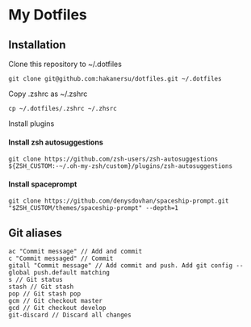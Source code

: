 # My Dotfiles

## Installation

Clone this repository to ~/.dotfiles

```
git clone git@github.com:hakanersu/dotfiles.git ~/.dotfiles
```

Copy .zshrc as ~/.zshrc

```
cp ~/.dotfiles/.zshrc ~/.zhsrc
```

Install plugins


#### Install zsh autosuggestions

```
git clone https://github.com/zsh-users/zsh-autosuggestions ${ZSH_CUSTOM:-~/.oh-my-zsh/custom}/plugins/zsh-autosuggestions
```

#### Install spaceprompt

```
git clone https://github.com/denysdovhan/spaceship-prompt.git "$ZSH_CUSTOM/themes/spaceship-prompt" --depth=1
```


## Git aliases

```
ac "Commit message" // Add and commit
c "Commit messaged" // Commit
gitall "Commit message" // Add commit and push. Add git config --global push.default matching
s // Git status
stash // Git stash
pop // Git stash pop
gcm // Git checkout master
gcd // Git checkout develop
git-discard // Discard all changes
```